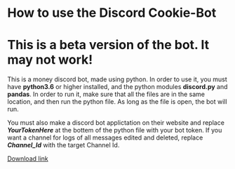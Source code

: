 # How to use the Discord Cookie-Bot

# This is a beta version of the bot. It may not work!

This is a money discord bot, made using python. In order to use it, you must have **python3.6** or higher installed, and the python modules **discord.py** and **pandas**. In order to run it, make sure that all the files are in the same location, and then run the python file. As long as the file is open, the bot will run.

You must also make a discord bot applictation on their website and replace ***YourTokenHere*** at the bottem of the python file with your bot token. If you want a channel for logs of all messages edited and deleted, replace ***Channel_Id*** with the target Channel Id.

[Download link](https://github.com/The-Canadians-Friend/Cookie-Bot/archive/master.zip)
